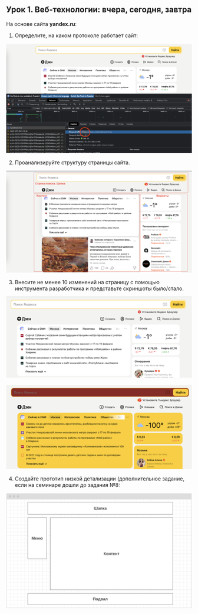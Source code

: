 ## Урок 1. Веб-технологии: вчера, сегодня, завтра


На основе сайта **yandex.ru**:<br>
1. Определите, на каком протоколе работает сайт:

![img](./resourses/protocol.png)

2. Проанализируйте структуру страницы сайта.

![img](./resourses/structure.png)

3. Внесите не менее 10 изменений на страницу с помощью инструмента разработчика и представьте скриншоты было/стало.

![img](./resourses/before.png)<br><br>
![img](./resourses/after.png)

4. Создайте прототип низкой детализации (дополнительное задание, если на семинаре дошли до задания №8:

![img](./resourses/low_detals.png)
